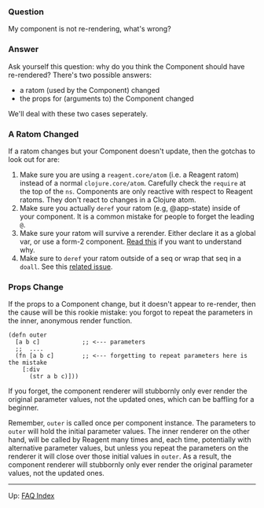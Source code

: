 ### Question

My component is not re-rendering, what's wrong?

### Answer

Ask yourself this question: why do you think the Component should have re-rendered? There's two possible answers: 
  - a ratom (used by the Component) changed 
  - the props for (arguments to) the Component changed

We'll deal with these two cases seperately.

### A Ratom Changed

If a ratom changes but your Component doesn't update, then the gotchas to look out for are: 
1. Make sure you are using a `reagent.core/atom` (i.e. a Reagent ratom) instead of a normal `clojure.core/atom`. Carefully check the `require` at the top of the `ns`.  Components are only reactive with respect to Reagent ratoms. They don't react to changes in a Clojure atom. 
2. Make sure you actually `deref` your ratom (e.g, @app-state) inside of your component. It is a common mistake for people to forget the leading `@`. 
3. Make sure your ratom will survive a rerender. Either declare it as a global var, or use a form-2 component. [Read this](https://github.com/reagent-project/reagent-cookbook/tree/master/basics/component-level-state) if you want to understand why.
4. Make sure to `deref` your ratom outside of a seq or wrap that seq in a `doall`. See this [related issue](https://github.com/reagent-project/reagent/issues/18).

### Props Change

If the props to a Component change, but it doesn't appear to re-render, then the cause will be this rookie mistake: you forgot to repeat the parameters in the inner, anonymous render function.

```
(defn outer 
  [a b c]            ;; <--- parameters
  ;;  ....
  (fn [a b c]        ;; <--- forgetting to repeat parameters here is the mistake
    [:div
      (str a b c)]))
```

If you forget, the component renderer will stubbornly only ever render the 
original parameter values, not the updated ones, which can be baffling for 
a beginner.

Remember, `outer` is called once per component instance. The parameters to `outer` 
will hold the initial parameter values. The inner renderer on the other hand, 
will be called by Reagent many times and, each time, potentially with alternative 
parameter values, but unless you repeat the parameters on the renderer it will 
close over those initial values in `outer`. As a result, the component renderer 
will stubbornly only ever render the original parameter values, not the updated ones. 


***

Up:  [FAQ Index](../README.md)&nbsp;&nbsp;&nbsp;&nbsp;&nbsp;&nbsp;
